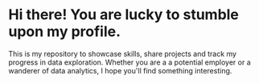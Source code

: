 # Hi there! You are lucky to stumble upon my profile.

This is my repository to showcase skills, share projects and track my progress in data exploration. Whether you are a a potential employer or a wanderer of data analytics, I hope you'll find something interesting.
